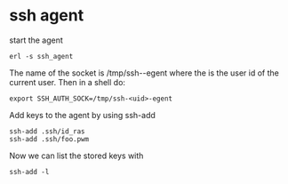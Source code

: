 # ssh agent 

start the agent

    erl -s ssh_agent

The name of the socket is /tmp/ssh-<uid>-egent 
where the <uid> is the user id of the current user.
Then in a shell do:

    export SSH_AUTH_SOCK=/tmp/ssh-<uid>-egent 

Add keys to the agent by using ssh-add

    ssh-add .ssh/id_ras
    ssh-add .ssh/foo.pwm

Now we can list the stored keys with

    ssh-add -l
    